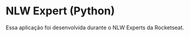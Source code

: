<h1>NLW Expert (Python)</h1>
  
<p>Essa aplicação foi desenvolvida durante o NLW Experts da Rocketseat.</p>
